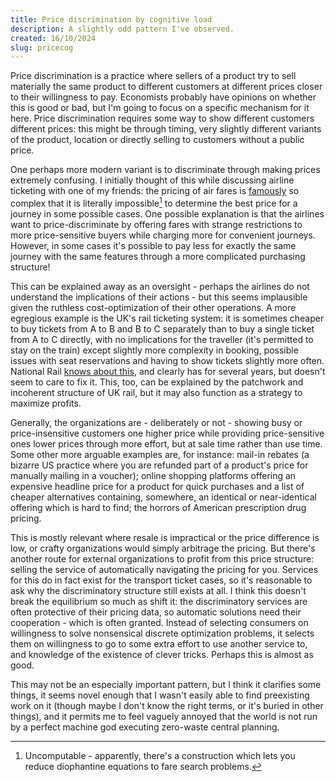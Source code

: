 ```yaml
---
title: Price discrimination by cognitive load
description: A slightly odd pattern I've observed.
created: 16/10/2024
slug: pricecog
---
```

Price discrimination is a practice where sellers of a product try to sell materially the same product to different customers at different prices closer to their willingness to pay. Economists probably have opinions on whether this is good or bad, but I'm going to focus on a specific mechanism for it here. Price discrimination requires some way to show different customers different prices: this might be through timing, very slightly different variants of the product, location or directly selling to customers without a public price.

One perhaps more modern variant is to discriminate through making prices extremely confusing. I initially thought of this while discussing airline ticketing with one of my friends: the pricing of air fares is [famously](http://www.demarcken.org/carl/papers//ITA-software-travel-complexity/ITA-software-travel-complexity.html) so complex that it is literally impossible[^1] to determine the best price for a journey in some possible cases. One possible explanation is that the airlines want to price-discriminate by offering fares with strange restrictions to more price-sensitive buyers while charging more for convenient journeys. However, in some cases it's possible to pay less for exactly the same journey with the same features through a more complicated purchasing structure!

This can be explained away as an oversight - perhaps the airlines do not understand the implications of their actions - but this seems implausible given the ruthless cost-optimization of their other operations. A more egregious example is the UK's rail ticketing system: it is sometimes cheaper to buy tickets from A to B and B to C separately than to buy a single ticket from A to C directly, with no implications for the traveller (it's permitted to stay on the train) except slightly more complexity in booking, possible issues with seat reservations and having to show tickets slightly more often. National Rail [knows about this](https://www.nationalrail.co.uk/tickets-railcards-and-offers/buying-a-ticket/split-train-tickets/), and clearly has for several years, but doesn't seem to care to fix it. This, too, can be explained by the patchwork and incoherent structure of UK rail, but it may also function as a strategy to maximize profits.

Generally, the organizations are - deliberately or not - showing busy or price-insensitive customers one higher price while providing price-sensitive ones lower prices through more effort, but at sale time rather than use time. Some other more arguable examples are, for instance: mail-in rebates (a bizarre US practice where you are refunded part of a product's price for manually mailing in a voucher); online shopping platforms offering an expensive headline price for a product for quick purchases and a list of cheaper alternatives containing, somewhere, an identical or near-identical offering which is hard to find; the horrors of American prescription drug pricing.

This is mostly relevant where resale is impractical or the price difference is low, or crafty organizations would simply arbitrage the pricing. But there's another route for external organizations to profit from this price structure: selling the service of automatically navigating the pricing for you. Services for this do in fact exist for the transport ticket cases, so it's reasonable to ask why the discriminatory structure still exists at all. I think this doesn't break the equilibrium so much as shift it: the discriminatory services are often protective of their pricing data, so automatic solutions need their cooperation - which is often granted. Instead of selecting consumers on willingness to solve nonsensical discrete optimization problems, it selects them on willingness to go to some extra effort to use another service to, and knowledge of the existence of clever tricks. Perhaps this is almost as good.

This may not be an especially important pattern, but I think it clarifies some things, it seems novel enough that I wasn't easily able to find preexisting work on it (though maybe I don't know the right terms, or it's buried in other things), and it permits me to feel vaguely annoyed that the world is not run by a perfect machine god executing zero-waste central planning.

[^1]: Uncomputable - apparently, there's a construction which lets you reduce diophantine equations to fare search problems.
